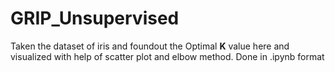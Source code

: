 # GRIP_Unsupervised
Taken the dataset of iris and foundout the Optimal **K** value here and visualized with help of scatter plot and elbow method.
Done in .ipynb format
